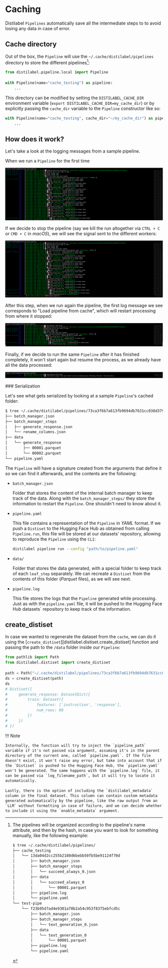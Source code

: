 # Caching

Distilabel `Pipelines` automatically save all the intermediate steps to to avoid losing any data in case of error.

## Cache directory

Out of the box, the `Pipeline` will use the `~/.cache/distilabel/pipelines` directory to store the different pipelines[^1]:

```python
from distilabel.pipeline.local import Pipeline

with Pipeline(name="cache_testing") as pipeline:
    ...
```

This directory can be modified by setting the `DISTILABEL_CACHE_DIR` environment variable (`export DISTILABEL_CACHE_DIR=my_cache_dir`) or by explicitly passing the `cache_dir` variable to the `Pipeline` constructor like so:

```python
with Pipeline(name="cache_testing", cache_dir="~/my_cache_dir") as pipeline:
    ...
```

[^1]:

    The pipelines will be organized according to the pipeline's name attribute, and then by the hash, in case you want to look for something manually, like the following example:

    ```bash
    $ tree ~/.cache/distilabel/pipelines/
    ├── cache_testing
    │   └── 13da04d2cc255b2180d6bebb50fb5be91124f70d
    │       ├── batch_manager.json
    │       ├── batch_manager_steps
    │       │   └── succeed_always_0.json
    │       ├── data
    │       │   └── succeed_always_0
    │       │       └── 00001.parquet
    │       ├── pipeline.log
    │       └── pipeline.yaml
    └── test-pipe
        └── f23b95d7ad4e9301a70b2a54c953f8375ebfcd5c
            ├── batch_manager.json
            ├── batch_manager_steps
            │   └── text_generation_0.json
            ├── data
            │   └── text_generation_0
            │       └── 00001.parquet
            ├── pipeline.log
            └── pipeline.yaml
    ```

## How does it work?

Let's take a look at the logging messages from a sample pipeline.

When we run a `Pipeline` for the first time

![Pipeline 1](../../../assets/images/sections/caching/caching_pipe_1.png)

If we decide to stop the pipeline (say we kill the run altogether via `CTRL + C` or `CMD + C` in *macOS*), we will see the signal sent to the different workers:

![Pipeline 2](../../../assets/images/sections/caching/caching_pipe_2.png)

After this step, when we run again the pipeline, the first log message we see corresponds to "Load pipeline from cache", which will restart processing from where it stopped:

![Pipeline 3](../../../assets/images/sections/caching/caching_pipe_3.png)

Finally, if we decide to run the same `Pipeline` after it has finished completely, it won't start again but resume the process, as we already have all the data processed:

![Pipeline 4](../../../assets/images/sections/caching/caching_pipe_4.png)

### Serialization

Let's see what gets serialized by looking at a sample `Pipeline`'s cached folder:

```bash
$ tree ~/.cache/distilabel/pipelines/73ca3f6b7a613fb9694db7631cc038d379f1f533
├── batch_manager.json
├── batch_manager_steps
│   ├── generate_response.json
│   └── rename_columns.json
├── data
│   └── generate_response
│       ├── 00001.parquet
│       └── 00002.parquet
└── pipeline.yaml
```

The `Pipeline` will have a signature created from the arguments that define it so we can find it afterwards, and the contents are the following:

- `batch_manager.json`

    Folder that stores the content of the internal batch manager to keep track of the data. Along with the `batch_manager_steps/` they store the information to restart the `Pipeline`. One shouldn't need to know about it.

- `pipeline.yaml`

    This file contains a representation of the `Pipeline` in *YAML* format. If we push a `Distiset` to the Hugging Face Hub as obtained from calling `Pipeline.run`, this file will be stored at our datasets' repository, allowing to reproduce the `Pipeline` using the `CLI`:

    ```bash
    distilabel pipeline run --config "path/to/pipeline.yaml"
    ```

- `data/`

    Folder that stores the data generated, with a special folder to keep track of each `leaf_step` separately. We can recreate a `Distiset` from the contents of this folder (*Parquet* files), as we will see next.

- `pipeline.log`

    This file stores the logs that the `Pipeline` generated while processing. Just as with the `pipeline.yaml` file, it will be pushed to the Hugging Face Hub datasets` repository to keep track of the information.

## create_distiset

In case we wanted to regenerate the dataset from the `cache`, we can do it using the [`create_distiset`][distilabel.distiset.create_distiset] function and passing the path to the `/data` folder inside our `Pipeline`:

```python
from pathlib import Path
from distilabel.distiset import create_distiset

path = Path("~/.cache/distilabel/pipelines/73ca3f6b7a613fb9694db7631cc038d379f1f533/data")
ds = create_distiset(path)
ds
# Distiset({
#     generate_response: DatasetDict({
#         train: Dataset({
#             features: ['instruction', 'response'],
#             num_rows: 80
#         })
#     })
# })
```

!!! Note

    Internally, the function will try to inject the `pipeline_path` variable if it's not passed via argument, assuming it's in the parent directory of the current one, called `pipeline.yaml`. If the file doesn't exist, it won't raise any error, but take into account that if the `Distiset` is pushed to the Hugging Face Hub, the `pipeline.yaml` won't be generated. The same happens with the `pipeline.log` file, it can be passed via `log_filename_path`, but it will try to locate it automatically.
    
    Lastly, there is the option of including the `distilabel_metadata` column in the final dataset. This column can contain custom metadata generated automatically by the pipeline, like the raw output from an `LLM` without formatting in case of failure, and we can decide whether to include it using the `enable_metadata` argument.

